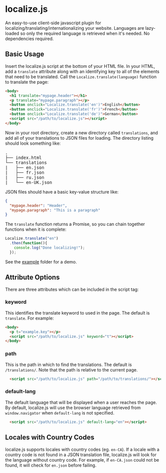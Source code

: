 # localize.js
An easy-to-use client-side javascript plugin for localizing/translating/internationalizing your website. Languages are lazy-loaded so only the required language is retrieved when it's needed. No dependencies required.

## Basic Usage
Insert the localize.js script at the bottom of your HTML file. In your HTML, add a `translate` attribute along with an identifying key to all of the elements that need to be translated. Call the `Localize.translate(language)` function to translate the page:

```html
<body>
  <h1 translate="mypage.header"></h1>
  <p translate="mypage.paragraph"></p>
  <button onclick="Localize.translate('en')">English</button>
  <button onclick="Localize.translate('fr')">French</button>
  <button onclick="Localize.translate('de')">German</button>
  <script src="/path/to/localize.js"></script>
</body>
```
Now in your root directory, create a new directory called `translations`, and add all of your translations to JSON files for loading. The directory listing should look something like:
<pre>
.
├── index.html
└── translations
|   ├── en.json
|   ├── fr.json
|   ├── ru.json
|   └── en-UK.json
</pre>

JSON files should have a basic key-value structure like:
```json
{
  "mypage.header": "Header",
  "mypage.paragraph": "This is a paragraph"
}
```

The `translate` function returns a Promise, so you can chain together functions when it is complete:
```javascript
Localize.translate("en")
  .then(function(){
    console.log("Done localizing!");
  });
```

See the [example](https://github.com/mtacchino/localize.js/tree/master/example) folder for a demo.

## Attribute Options
There are three attributes which can be included in the script tag:

### keyword

This identifies the translate keyword to used in the page. The default is `translate`. For example:

```html
<body>
  <p t="example.key"></p>
  <script src="/path/to/localize.js" keyword="t"></script>
</body>
```

### path

This is the path in which to find the translations. The default is `/translations/`. Note that the path is relative to the current page.

```html
  <script src="/path/to/localize.js" path="/path/to/translations/"></script>
```

### default-lang

The default language that will be displayed when a user reaches the page. By default, localize.js will use the browser language retrieved from `window.navigator` when `default-lang` is not specified.

```html
  <script src="/path/to/localize.js" default-lang="en"></script>
```

## Locales with Country Codes

localize.js supports locales with country codes (eg. `en-CA`). If a locale with a country code is not found in a JSON translation file, localize.js will look for the language without country code. For example, if `en-CA.json` could not be found, it will check for `en.json` before failing.
